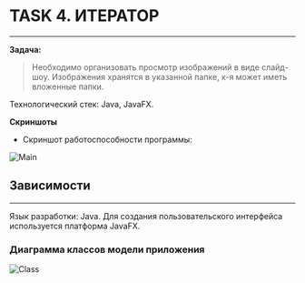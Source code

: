 
# TASK 4. ИТЕРАТОР

---
**Задача:**

> Необходимо организовать просмотр изображений в виде слайд-шоу.
> Изображения хранятся в указанной папке,
> к-я может иметь вложенные папки.

Технологический стек: Java, JavaFX.

**Скриншоты**
* Cкриншот работоспособности программы:


![Main](https://user-images.githubusercontent.com/121225801/227776209-bfdd081d-1c35-4fb5-8b09-8dee8eaa8c72.png)


## Зависимости

---
Язык разработки: Java.
Для создания пользовательского интерфейса используется платформа JavaFX.

### Диаграмма классов модели приложения

![Class](https://user-images.githubusercontent.com/121225801/227776212-7439e8e1-1f4a-4ebe-9056-0c675fe9b38e.png)
